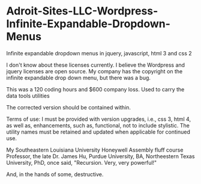 # Adroit-Sites-LLC-Wordpress-Infinite-Expandable-Dropdown-Menus

Infinite expandable dropdown menus in jquery, javascript, html 3 and css 2

I don't know about these licenses currently.  I believe the Wordpress and jquery licenses are open source.  My company has the copyright on the infinite expandable drop down menu, but there was a bug.

This was a 120 coding hours and $600 company loss.  Used to carry the data tools utilities 

The corrected version should be contained within.

Terms of use: I must be provided with version upgrades, i.e., css 3, html 4, as well as, enhancements, such as, functional, not to include stylistic.  The utility names must be retained and updated when applicable for continued use.

My Southeastern Louisiana University Honeywell Assembly fluff course Professor, the late Dr. James Hu, Purdue University, BA, Northeestern Texas University, PhD, once said, "Recursion.  Very, very powerful!"

And, in the hands of some, destructive.

